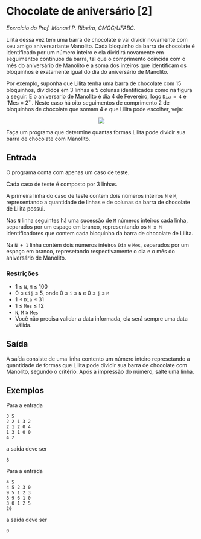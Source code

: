 # Chocolate de aniversário [2]
*Exercício do Prof. Monael P. Ribeiro, CMCC/UFABC.*

Lilita dessa vez tem uma barra de chocolate e vai dividir novamente com 
seu amigo aniversariante Manolito. Cada bloquinho da barra de chocolate 
é identificado por um número inteiro e ela dividirá novamente em 
seguimentos continuos da barra, tal que o comprimento coincida com o
mês do aniversário de Manolito e a soma dos inteiros que identificam os
bloquinhos é exatamente igual do dia do aniversário de Manolito.

Por exemplo, suponha que Lilita tenha uma barra de chocolate com 15
bloquinhos, divididos em 3 linhas e 5 colunas identificados como na figura 
a seguir. E o aniversario de Manolito é dia 4 de Fevereiro, logo 
`Dia = 4` e `Mes = 2``. Neste caso há oito seguimentos de comprimento
2 de bloquinhos de chocolate que somam 4 e que Lilita pode escolher, veja:

<p align="center">
  <img src="img/img1.png">
</p>

Faça um programa que determine quantas formas Lilita pode dividir sua
barra de chocolate com Manolito.

## Entrada

O programa conta com apenas um caso de teste.

Cada caso de teste é composto por 3 linhas.

A primeira linha do caso de teste contem dois números inteiros `N` e `M`,
representando a quantidade de linhas e de colunas da barra de chocolate de 
Lilita possui.

Nas `N` linha seguintes há uma sucessão de `M` números inteiros cada linha, 
separados por um espaço em branco, representando os `N x M` identificadores 
que contem cada bloquinho da barra de chocolate de Lilita.

Na `N + 1` linha contém dois números inteiros `Dia` e `Mes`, separados por 
um espaço em branco, represetando respectivamente o dia e o mês do 
aniversário de Manolito.

### Restrições

- 1 ≤ `N`, `M` ≤ 100
- 0 ≤ `Cij` ≤ 5, onde 0 ≤ `i` ≤ `N` e 0 ≤ `j` ≤ `M`
- 1 ≤ `Dia` ≤ 31
- 1 ≤ `Mes` ≤ 12
- `N`, `M` ≥ `Mes`
- Você não precisa validar a data informada, ela será sempre uma data válida.

## Saída

A saída consiste de uma linha contento um número inteiro represetando a 
quantidade de formas que Lilita pode dividir sua barra de chocolate com 
Manolito, segundo o critério. Após a impressão do número, salte uma linha.

## Exemplos

Para a entrada

    3 5
    2 2 1 3 2
    2 1 2 0 4
    1 3 1 0 0
    4 2

a saída deve ser

    8

Para a entrada

    4 5
    4 5 2 3 0
    9 5 1 2 3
    8 9 6 1 0
    3 0 1 2 5
    20 
    
a saída deve ser

    0